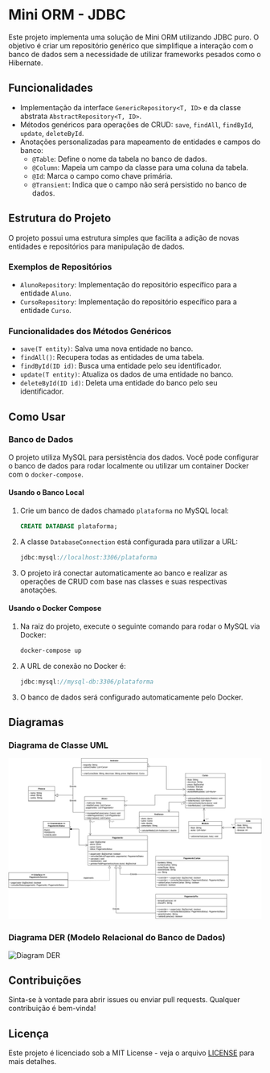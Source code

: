 # Mini ORM - JDBC

Este projeto implementa uma solução de Mini ORM utilizando JDBC puro. O objetivo é criar um repositório genérico que simplifique a interação com o banco de dados sem a necessidade de utilizar frameworks pesados como o Hibernate.

## Funcionalidades

- Implementação da interface `GenericRepository<T, ID>` e da classe abstrata `AbstractRepository<T, ID>`.
- Métodos genéricos para operações de CRUD: `save`, `findAll`, `findById`, `update`, `deleteById`.
- Anotações personalizadas para mapeamento de entidades e campos do banco:
  - `@Table`: Define o nome da tabela no banco de dados.
  - `@Column`: Mapeia um campo da classe para uma coluna da tabela.
  - `@Id`: Marca o campo como chave primária.
  - `@Transient`: Indica que o campo não será persistido no banco de dados.

## Estrutura do Projeto

O projeto possui uma estrutura simples que facilita a adição de novas entidades e repositórios para manipulação de dados.

### Exemplos de Repositórios

- `AlunoRepository`: Implementação do repositório específico para a entidade `Aluno`.
- `CursoRepository`: Implementação do repositório específico para a entidade `Curso`.

### Funcionalidades dos Métodos Genéricos

- `save(T entity)`: Salva uma nova entidade no banco.
- `findAll()`: Recupera todas as entidades de uma tabela.
- `findById(ID id)`: Busca uma entidade pelo seu identificador.
- `update(T entity)`: Atualiza os dados de uma entidade no banco.
- `deleteById(ID id)`: Deleta uma entidade do banco pelo seu identificador.

## Como Usar

### Banco de Dados

O projeto utiliza MySQL para persistência dos dados. Você pode configurar o banco de dados para rodar localmente ou utilizar um container Docker com o `docker-compose`.

#### Usando o Banco Local

1. Crie um banco de dados chamado `plataforma` no MySQL local:
    ```sql
    CREATE DATABASE plataforma;
    ```

2. A classe `DatabaseConnection` está configurada para utilizar a URL:
    ```java
    jdbc:mysql://localhost:3306/plataforma
    ```

3. O projeto irá conectar automaticamente ao banco e realizar as operações de CRUD com base nas classes e suas respectivas anotações.

#### Usando o Docker Compose

1. Na raiz do projeto, execute o seguinte comando para rodar o MySQL via Docker:
    ```bash
    docker-compose up
    ```

2. A URL de conexão no Docker é:
    ```java
    jdbc:mysql://mysql-db:3306/plataforma
    ```

3. O banco de dados será configurado automaticamente pelo Docker.

## Diagramas

### Diagrama de Classe UML

![Diagrama UML](https://github.com/DaniloTakeo/object_orientation_project/blob/main/object-orientation/src/main/resources/diagrama%20de%20classes.png)

### Diagrama DER (Modelo Relacional do Banco de Dados)

![Diagram DER](https://github.com/DaniloTakeo/java_jdbc/blob/main/jdbc_example/src/main/resources/DER.drawio.png)

## Contribuições

Sinta-se à vontade para abrir issues ou enviar pull requests. Qualquer contribuição é bem-vinda!

## Licença

Este projeto é licenciado sob a MIT License - veja o arquivo [LICENSE](LICENSE) para mais detalhes.
